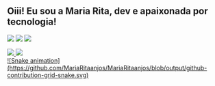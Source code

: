 ## Oiii! Eu sou a  Maria Rita, dev e apaixonada por tecnologia!

   
 <div>

<a href="https://instagram.com/mritaanjos/" target="_blank"><img loading="lazy" src="https://img.shields.io/badge/-Instagram-%23E4405F?style=for-the-badge&logo=instagram&logoColor=white" target="_blank"></a>
<a href = "mailto:cmariarita.anjos124@gmail.com"><img loading="lazy" src="https://img.shields.io/badge/Gmail-D14836?style=for-the-badge&logo=gmail&logoColor=white" target="_blank"></a>
<a href="https://www.linkedin.com/in/maria-rita-anjos-0a5b42200/" target="_blank"><img loading="lazy" src="https://img.shields.io/badge/-LinkedIn-%230077B5?style=for-the-badge&logo=linkedin&logoColor=white" target="_blank"></a>   
</div>
    <div>
<a href="https://github.com/MariaRitaanjos">
<img loading="lazy" height="180em" src="https://github-readme-stats.vercel.app/api/top-langs/?username=MariaRitaanjos&layout=compact&langs_count=7&theme=dracula"/>
<img loading="lazy" height="180em" src="https://github-readme-stats.vercel.app/api?username=MariaRitaanjos&show_icons=true&theme=dracula&include_all_commits=true&count_private=true"/>
</div>
![Snake animation](https://github.com/MariaRitaanjos/MariaRitaanjos/blob/output/github-contribution-grid-snake.svg)
  </p>



 

